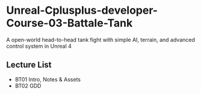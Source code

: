 # Unreal-Cplusplus-developer-Course-03-Battale-Tank
A open-world head-to-head tank fight with simple AI, terrain, and advanced control system in Unreal 4


## Lecture List
* BT01 Intro, Notes & Assets
* BT02 GDD
